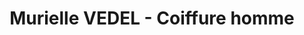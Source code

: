 ---
title: "Murielle VEDEL - Coiffure homme"
url: /tournay/murielle-vedel-coiffure-homme/
shop: Friseur
---
